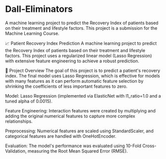 # Dall-Eliminators
A machine learning project to predict the Recovery Index of patients based on their treatment and lifestyle factors. This project is a submission for the Machine Learning Course.

📈 Patient Recovery Index Prediction
A machine learning project to predict the Recovery Index of patients based on their treatment and lifestyle factors. This project uses a regularized linear model (Lasso Regression) with extensive feature engineering to achieve a robust prediction.

📝 Project Overview
The goal of this project is to predict a patient's recovery index. The final model uses Lasso Regression, which is effective for models with many features as it can perform automatic feature selection by shrinking the coefficients of less important features to zero.

Model: Lasso Regression (implemented via ElasticNet with l1_ratio=1.0 and a tuned alpha of 0.0015).

Feature Engineering: Interaction features were created by multiplying and adding the original numerical features to capture more complex relationships.

Preprocessing: Numerical features are scaled using StandardScaler, and categorical features are handled with OneHotEncoder.

Evaluation: The model's performance was evaluated using 10-Fold Cross-Validation, measuring the Root Mean Squared Error (RMSE).
